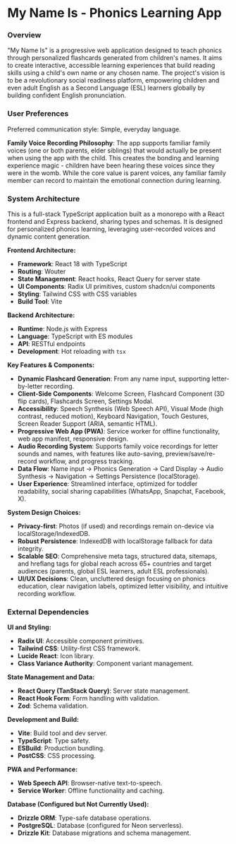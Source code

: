 # My Name Is - Phonics Learning App

### Overview
"My Name Is" is a progressive web application designed to teach phonics through personalized flashcards generated from children's names. It aims to create interactive, accessible learning experiences that build reading skills using a child's own name or any chosen name. The project's vision is to be a revolutionary social readiness platform, empowering children and even adult English as a Second Language (ESL) learners globally by building confident English pronunciation.

### User Preferences
Preferred communication style: Simple, everyday language.

**Family Voice Recording Philosophy**: The app supports familiar family voices (one or both parents, elder siblings) that would actually be present when using the app with the child. This creates the bonding and learning experience magic - children have been hearing these voices since they were in the womb. While the core value is parent voices, any familiar family member can record to maintain the emotional connection during learning.

### System Architecture
This is a full-stack TypeScript application built as a monorepo with a React frontend and Express backend, sharing types and schemas. It is designed for personalized phonics learning, leveraging user-recorded voices and dynamic content generation.

**Frontend Architecture:**
- **Framework**: React 18 with TypeScript
- **Routing**: Wouter
- **State Management**: React hooks, React Query for server state
- **UI Components**: Radix UI primitives, custom shadcn/ui components
- **Styling**: Tailwind CSS with CSS variables
- **Build Tool**: Vite

**Backend Architecture:**
- **Runtime**: Node.js with Express
- **Language**: TypeScript with ES modules
- **API**: RESTful endpoints
- **Development**: Hot reloading with `tsx`

**Key Features & Components:**
- **Dynamic Flashcard Generation**: From any name input, supporting letter-by-letter recording.
- **Client-Side Components**: Welcome Screen, Flashcard Component (3D flip cards), Flashcards Screen, Settings Modal.
- **Accessibility**: Speech Synthesis (Web Speech API), Visual Mode (high contrast, reduced motion), Keyboard Navigation, Touch Gestures, Screen Reader Support (ARIA, semantic HTML).
- **Progressive Web App (PWA)**: Service worker for offline functionality, web app manifest, responsive design.
- **Audio Recording System**: Supports family voice recordings for letter sounds and names, with features like auto-saving, preview/save/re-record workflow, and progress tracking.
- **Data Flow**: Name input → Phonics Generation → Card Display → Audio Synthesis → Navigation → Settings Persistence (localStorage).
- **User Experience**: Streamlined interface, optimized for toddler readability, social sharing capabilities (WhatsApp, Snapchat, Facebook, X).

**System Design Choices:**
- **Privacy-first**: Photos (if used) and recordings remain on-device via localStorage/IndexedDB.
- **Robust Persistence**: IndexedDB with localStorage fallback for data integrity.
- **Scalable SEO**: Comprehensive meta tags, structured data, sitemaps, and hreflang tags for global reach across 65+ countries and target audiences (parents, global ESL learners, adult ESL professionals).
- **UI/UX Decisions**: Clean, uncluttered design focusing on phonics education, clear navigation labels, optimized letter visibility, and intuitive recording workflow.

### External Dependencies

**UI and Styling:**
- **Radix UI**: Accessible component primitives.
- **Tailwind CSS**: Utility-first CSS framework.
- **Lucide React**: Icon library.
- **Class Variance Authority**: Component variant management.

**State Management and Data:**
- **React Query (TanStack Query)**: Server state management.
- **React Hook Form**: Form handling with validation.
- **Zod**: Schema validation.

**Development and Build:**
- **Vite**: Build tool and dev server.
- **TypeScript**: Type safety.
- **ESBuild**: Production bundling.
- **PostCSS**: CSS processing.

**PWA and Performance:**
- **Web Speech API**: Browser-native text-to-speech.
- **Service Worker**: Offline functionality and caching.

**Database (Configured but Not Currently Used):**
- **Drizzle ORM**: Type-safe database operations.
- **PostgreSQL**: Database (configured for Neon serverless).
- **Drizzle Kit**: Database migrations and schema management.